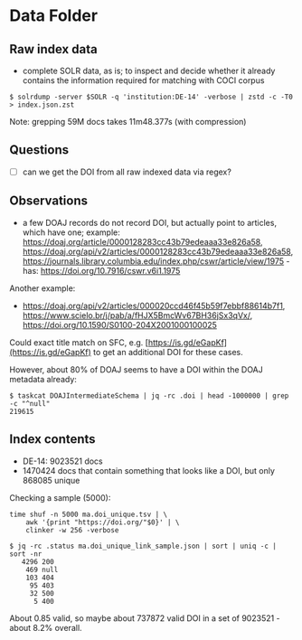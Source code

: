 # Data Folder

## Raw index data

* complete SOLR data, as is; to inspect and decide whether it already contains
  the information required for matching with COCI corpus

```
$ solrdump -server $SOLR -q 'institution:DE-14' -verbose | zstd -c -T0 > index.json.zst
```

Note: grepping 59M docs takes 11m48.377s (with compression)

## Questions

* [ ] can we get the DOI from all raw indexed data via regex?

## Observations

* a few DOAJ records do not record DOI, but actually point to articles, which
  have one; example: https://doaj.org/article/0000128283cc43b79edeaaa33e826a58,
  https://doaj.org/api/v2/articles/0000128283cc43b79edeaaa33e826a58,
  https://journals.library.columbia.edu/index.php/cswr/article/view/1975 - has:
  https://doi.org/10.7916/cswr.v6i1.1975

Another example:

* https://doaj.org/api/v2/articles/000020ccd46f45b59f7ebbf88614b7f1,
  https://www.scielo.br/j/pab/a/fHJX5BmcWv67BH36jSx3qVx/,
  https://doi.org/10.1590/S0100-204X2001000100025

Could exact title match on SFC, e.g.
[https://is.gd/eGapKf](https://is.gd/eGapKf) to get an additional DOI for these
cases.

However, about 80% of DOAJ seems to have a DOI within the DOAJ metadata already:

```
$ taskcat DOAJIntermediateSchema | jq -rc .doi | head -1000000 | grep -c "^null"
219615
```

## Index contents

* DE-14: 9023521 docs
* 1470424 docs that contain something that looks like a DOI, but only 868085 unique

Checking a sample (5000):

```
time shuf -n 5000 ma.doi_unique.tsv | \
    awk '{print "https://doi.org/"$0}' | \
    clinker -w 256 -verbose

$ jq -rc .status ma.doi_unique_link_sample.json | sort | uniq -c | sort -nr
   4296 200
    469 null
    103 404
     95 403
     32 500
      5 400
```

About 0.85 valid, so maybe about 737872 valid DOI in a set of 9023521 - about 8.2% overall.
